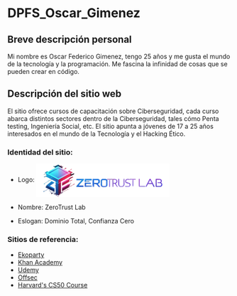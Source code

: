 # DPFS_Oscar_Gimenez
## Breve descripción personal
Mi nombre es Oscar Federico Gimenez, tengo 25 años y me gusta el mundo de la tecnología y la programación. Me fascina la infinidad de cosas que se pueden crear en código.

## Descripción del sitio web
El sitio ofrece cursos de capacitación sobre Ciberseguridad, cada curso abarca distintos sectores dentro de la Ciberseguridad, tales cómo Penta testing, Ingeniería Social, etc. El sitio apunta a jóvenes de 17 a 25 años interesados en el mundo de la Tecnología y el Hacking Ético.
### Identidad del sitio:
* Logo: <img alt="Logo" src="https://github.com/UnknownN00N/DPFS_Oscar_Gimenez/blob/main/design/Logo_Completo.png" width="300px" align="center">

* Nombre: ZeroTrust Lab
* Eslogan: Dominio Total, Confianza Cero

    
### Sitios de referencia:
* [Ekoparty](https://ekoparty.org/)
* [Khan Academy](https://www.khanacademy.org/)
* [Udemy](https://www.udemy.com/)
* [Offsec](https://www.offsec.com/)
* [Harvard's CS50 Course](https://pll.harvard.edu/course/cs50-introduction-computer-science)
    
    
    
   

